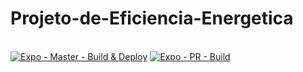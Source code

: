 # Projeto-de-Eficiencia-Energetica
</br>[![Expo - Master - Build & Deploy](https://github.com/joaomota59/Projeto-de-Eficiencia-Energetica/actions/workflows/expo-production-build.yml/badge.svg?branch=master)](https://github.com/joaomota59/Projeto-de-Eficiencia-Energetica/actions/workflows/expo-production-build.yml)
[![Expo - PR - Build](https://github.com/joaomota59/Projeto-de-Eficiencia-Energetica/actions/workflows/expo_pr_build.yml/badge.svg?branch=master&event=pull_request)](https://github.com/joaomota59/Projeto-de-Eficiencia-Energetica/actions/workflows/expo_pr_build.yml)
